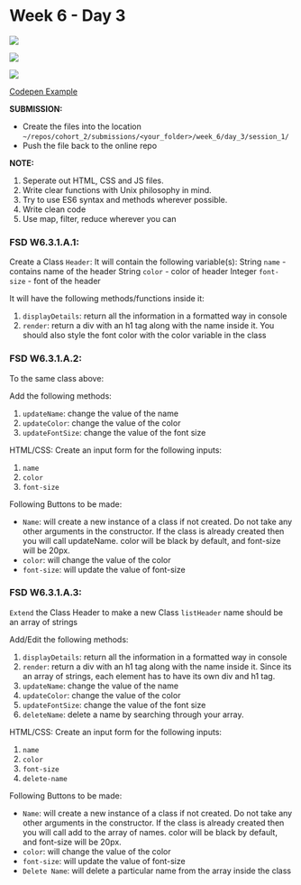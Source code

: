 # Week 6 - Day 3
![](https://img.shields.io/badge/MASAI-SPARTANS-red?logo=&style=for-the-badge)

![](https://img.shields.io/badge/WEEK6-DAY3-green)

![](https://img.shields.io/badge/CODING-SESSION1-red)

[Codepen Example](https://codepen.io/albseb511/pen/RwbyNoo?)

**SUBMISSION:**
- Create the files into the location `~/repos/cohort_2/submissions/<your_folder>/week_6/day_3/session_1/` 
- Push the file  back to the online repo

**NOTE:**
1. Seperate out HTML, CSS and JS files.
2. Write clear functions with Unix philosophy in mind.
3. Try to use ES6 syntax and methods wherever possible.
4. Write clean code
5. Use map, filter, reduce wherever you can

### FSD W6.3.1.A.1:

Create a Class `Header`:
It will contain the following variable(s):
String `name` - contains name of the header
String `color` - color of header 
Integer `font-size` - font of the header 

It will have the following methods/functions inside it:
1. `displayDetails`: return all the information in a formatted way in console
2. `render`: return a div with an h1 tag along with the name inside it. You should also style the font color with the color variable in the class

### FSD W6.3.1.A.2:
To the same class above:

Add the following methods:
1. `updateName`: change the value of the name
2. `updateColor`: change the value of the color
3. `updateFontSize`: change the value of the font size

HTML/CSS:
Create an input form for the following inputs:
1. `name`
2. `color`
3. `font-size`

Following Buttons to be made:
- `Name`: will create a new instance of a class if not created. Do not take any other arguments in the constructor.
         If the class is already created then you will call updateName. color will be black by default, and font-size will be 20px.
- `color`: will change the value of the color
- `font-size`: will update the value of font-size

### FSD W6.3.1.A.3:
`Extend` the Class Header to make a new Class `listHeader`
name should be an array of strings

Add/Edit the following methods:
1. `displayDetails`: return all the information in a formatted way in console
2. `render`: return a div with an h1 tag along with the name inside it. Since its an array of strings, each element has to have its own div and h1 tag.
3. `updateName`: change the value of the name
4. `updateColor`: change the value of the color
5. `updateFontSize`: change the value of the font size
6. `deleteName`: delete a name by searching through your array.

HTML/CSS:
Create an input form for the following inputs:
1. `name`
2. `color`
3. `font-size`
4. `delete-name`

Following Buttons to be made:
- `Name`: will create a new instance of a class if not created. Do not take any other arguments in the constructor.
         If the class is already created then you will call add to the array of names. color will be black by default, and font-size will be 20px.
- `color`: will change the value of the color
- `font-size`: will update the value of font-size
- `Delete Name`: will delete a particular name from the array inside the class